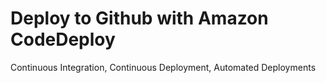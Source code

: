 Deploy to Github with Amazon CodeDeploy
===

Continuous Integration, Continuous Deployment, Automated Deployments